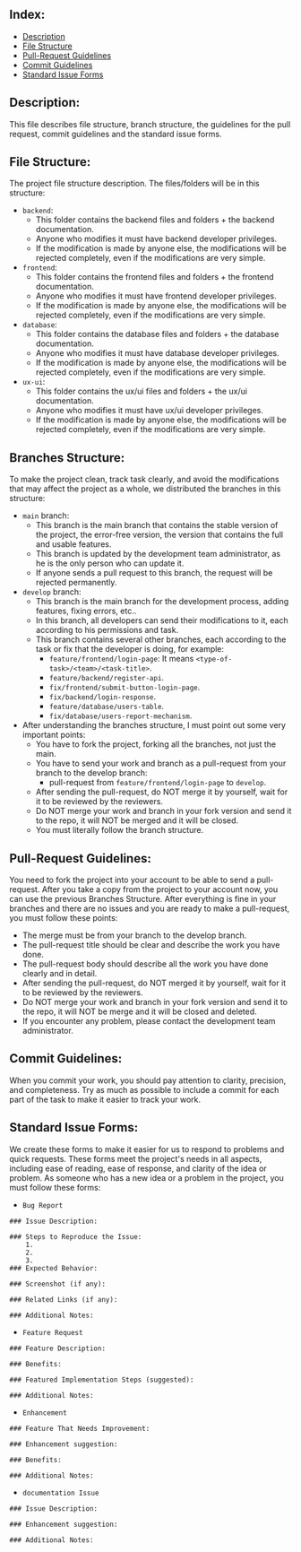 ## Index:
- [Description](#description)
- [File Structure](#file-structure)
- [Pull-Request Guidelines](#pull-request-guidelines)
- [Commit Guidelines](#commit-guidelines)
- [Standard Issue Forms](#standard-issue-forms)


## Description:
This file describes file structure, branch structure, the guidelines for the
pull request, commit guidelines and the standard issue forms.

## File Structure:
The project file structure description.
The files/folders will be in this structure:
- `backend`:
    - This folder contains the backend files and folders + the backend documentation.
    - Anyone who modifies it must have backend developer privileges.
    - If the modification is made by anyone else, the modifications will be rejected
    completely, even if the modifications are very simple.
- `frontend`: 
    - This folder contains the frontend files and folders + the frontend documentation.
    - Anyone who modifies it must have frontend developer privileges.
    - If the modification is made by anyone else, the modifications will be rejected
    completely, even if the modifications are very simple.
- `database`:
    - This folder contains the database files and folders + the database documentation.
    - Anyone who modifies it must have database developer privileges.
    - If the modification is made by anyone else, the modifications will be rejected
    completely, even if the modifications are very simple.
- `ux-ui`:
    - This folder contains the ux/ui files and folders + the ux/ui documentation.
    - Anyone who modifies it must have ux/ui developer privileges.
    - If the modification is made by anyone else, the modifications will be rejected
    completely, even if the modifications are very simple.

## Branches Structure:
To make the project clean, track task clearly, and avoid the modifications that 
may affect the project as a whole, we distributed the branches in this structure:
- `main` branch:
    - This branch is the main branch that contains the stable version of the project,
    the error-free version, the version that contains the full and usable features.
    - This branch is updated by the development team administrator, as he is the only
    person who can update it.
    - If anyone sends a pull request to this branch, the request will be rejected permanently.
- `develop` branch:
    - This branch is the main branch for the development process, adding features, fixing errors, etc..
    - In this branch, all developers can send their modifications to it, each according to his
    permissions and task.
    - This branch contains several other branches, each according to the task or fix that the developer
    is doing, for example:
        - `feature/frontend/login-page`: It means `<type-of-task>/<team>/<task-title>`.
        - `feature/backend/register-api`.
        - `fix/frontend/submit-button-login-page`.
        - `fix/backend/login-response`.
        - `feature/database/users-table`.
        - `fix/database/users-report-mechanism`.
- After understanding the branches structure, I must point out some very important points:
    - You have to fork the project, forking all the branches, not just the main.
    - You have to send your work and branch as a pull-request from your branch to the develop branch:
        - pull-request from `feature/frontend/login-page` to `develop`.
    - After sending the pull-request, do NOT merge it by yourself, wait for it to be reviewed by the
    reviewers.
    - Do NOT merge your work and branch in your fork version and send it to the repo, it will NOT be 
    merged and it will be closed.
    - You must literally follow the branch structure.

## Pull-Request Guidelines:
You need to fork the project into your account to be able to send a pull-request.
After you take a copy from the project to your account now, you can use the previous
Branches Structure. After everything is fine in your branches and there are no issues
and you are ready to make a pull-request, you must follow these points:
- The merge must be from your branch to the develop branch.
- The pull-request title should be clear and describe the work you have done.
- The pull-request body should describe all the work you have done clearly and in detail.
- After sending the pull-request, do NOT merged it by yourself, wait for it to be reviewed by the
reviewers.
- Do NOT merge your work and branch in your fork version and send it to the repo, it will NOT be 
merge and it will be closed and deleted.
- If you encounter any problem, please contact the development team administrator.

## Commit Guidelines:
When you commit your work, you should pay attention to clarity, precision, and completeness.
Try as much as possible to include a commit for each part of the task to make it easier to 
track your work.

## Standard Issue Forms:
We create these forms to make it easier for us to respond to problems and quick requests.
These forms meet the project's needs in all aspects, including ease of reading, ease of
response, and clarity of the idea or problem.
As someone who has a new idea or a problem in the project, you must follow these forms:
- `Bug Report`
```
### Issue Description:

### Steps to Reproduce the Issue:
    1.
    2.
    3.
### Expected Behavior:

### Screenshot (if any):

### Related Links (if any):

### Additional Notes:

```
- `Feature Request`
```
### Feature Description:

### Benefits:

### Featured Implementation Steps (suggested):

### Additional Notes:

```
- `Enhancement`
```
### Feature That Needs Improvement:

### Enhancement suggestion:

### Benefits:

### Additional Notes:

```
- `documentation Issue`
```
### Issue Description:

### Enhancement suggestion:

### Additional Notes:
```